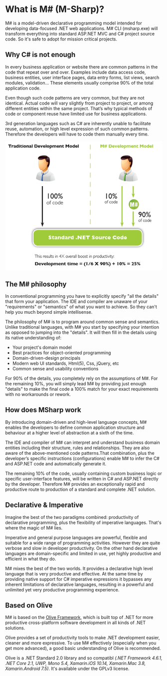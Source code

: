 # What is M# (M-Sharp)?

M# is a model-driven declarative programming model intended for developing data-focused .NET web applications. M# CLI (msharp.exe) will transform everything into standard ASP.NET MVC and C# project source code. So it's safe to adopt for mission critical projects.

## Why C# is not enough

In every business application or website there are common patterns in the code that repeat over and over. Examples include data access code, business entities, user interface pages, data entry forms, list views, search modules, validation... These elements usually comprise 90% of the total application code.

Even though such code patterns are very common, but they are not identical. Actual code will vary slightly from project to project, or among different entities within the same project. That’s why typical methods of code or component reuse have limited use for business applications.

3rd generation languages such as C# are inherently unable to facilitate reuse, automation, or high level expression of such common patterns. Therefore the developers will have to code them manually every time.

![Overview diagram](MSharp-Overview.png "M# Overview")

## The M# philosophy

In conventional programming you have to explicitly specify "all the details" that form your application. The IDE and compiler are unaware of your "requirements" or "semantics" of what you want to achieve. So they can't help you much beyond simple intellisense.

The philosophy of M# is to program around common sense and semantics. Unlike traditional languages, with M# you start by specifying your intention as opposed to jumping into the "details". It will then fill in the details using its native understanding of:

- Your project's domain model
- Best practices for object-oriented programming
- Domain-driven-design principals
- Modern web UI standards, Html(5), Css, jQuery, etc
- Common sense and usability conventions

For 90% of the details, you completely rely on the assumptions of M#. For the remaining 10%, you will simply lead M# by providing just enough "details" to make the final code a 100% match for your exact requirements with no workarounds or rework.

## How does MSharp work

By introducing domain-driven and high-level language concepts, M# enables the developers to define common application structure and behaviour at a higher level of abstraction at a sixth of the time.

The IDE and compiler of M# can interpret and understand business domain entities including their structure, rules and relationships. They are also aware of the above-mentioned code patterns.That combination, plus the developer’s specific instructions (configurations) enable M# to infer the C# and ASP.NET code and automatically generate it.

The remaining 10% of the code, usually containing custom business logic or specific user-interface features, will be written in C# and ASP.NET directly by the developer. Therefore M# provides an exceptionally rapid and productive route to production of a standard and complete .NET solution.

## Declarative & Imperative

Imagine the best of the two paradigms combined: productivity of declarative programming, plus the flexibility of imperative languages. That's where the magic of M# lies.

Imperative and general purpose languages are powerful, flexible and suitable for a wide range of programming activities. However they are quite verbose and  slow in developer productivity. On the other hand declarative languages are domain-specific and limited in use, yet highly productive and efficient in what they do.

M# mixes the best of the two worlds. It provides a declarative high level language that is very productive and effective. At the same time by providing native support for C# imperative expressions it bypasses any inherent limitations of declarative languages, resulting in a powerful and unlimited yet very productive programming experience.

## Based on Olive
M# is based on the [Olive Framework](https://geeksltd.github.io/Olive/#/), which is built top of .NET for more productive cross-platform software development in all kinds of .NET solutions.

Olive provides a set of productivity tools to make .NET development easier, cleaner and more expressive.  To use M# effectively (especially when you get more advanced), a good basic understanding of Olive is recommended.

Olive is a .NET Standard 2.0 library and so compatibl *(.NET Framework 4.6.1, .NET Core 2.1, UWP, Mono 5.4, Xamarin.iOS 10.14, Xamarin.Mac 3.8, Xamarin.Android 7.5)*. It's available under the GPLv3 license.
